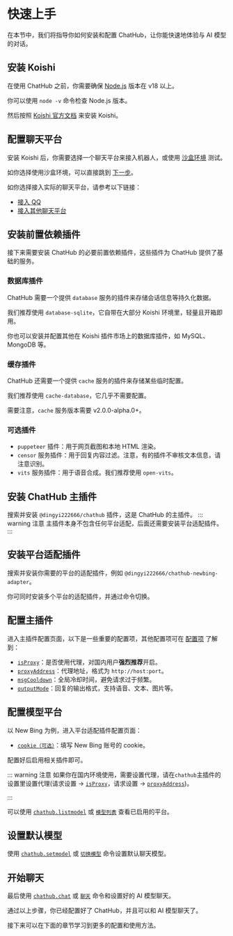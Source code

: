 # 快速上手

在本节中，我们将指导你如何安装和配置 ChatHub，让你能快速地体验与 AI 模型的对话。

## 安装 Koishi

在使用 ChatHub 之前，你需要确保 [Node.js](https://nodejs.org/en) 版本在 v18 以上。

你可以使用 `node -v` 命令检查 Node.js 版本。

然后按照 [Koishi 官方文档](https://koishi.chat/zh-CN/) 来安装 Koishi。

## 配置聊天平台

安装 Koishi 后，你需要选择一个聊天平台来接入机器人，或使用 [沙盒环境](https://koishi.chat/zh-CN/manual/console/sandbox.html) 测试。

如你选择使用沙盒环境，可以直接跳到 [下一步](/guide/getting-started.html#安装前置依赖插件)。

如你选择接入实际的聊天平台，请参考以下链接：

- [接入 QQ](https://forum.koishi.xyz/t/topic/2502/1)
- [接入其他聊天平台](https://koishi.chat/zh-CN/manual/console/adapter.html)

## 安装前置依赖插件

接下来需要安装 ChatHub 的必要前置依赖插件，这些插件为 ChatHub 提供了基础的服务。

### 数据库插件

ChatHub 需要一个提供 `database` 服务的插件来存储会话信息等持久化数据。

我们推荐使用 `database-sqlite`，它自带在大部分 Koishi 环境里，轻量且开箱即用。

你也可以安装并配置其他在 Koishi 插件市场上的数据库插件，如 MySQL、MongoDB 等。

### 缓存插件

ChatHub 还需要一个提供 `cache` 服务的插件来存储某些临时配置。

我们推荐使用 `cache-database`，它几乎不需要配置。

需要注意，`cache` 服务版本需要 v2.0.0-alpha.0+。

### 可选插件

- `puppeteer` 插件：用于网页截图和本地 HTML 渲染。
- `censor` 服务插件：用于回复内容过滤。注意，有的插件不审核文本信息，请注意识别。
- `vits` 服务插件：用于语音合成。我们推荐使用 `open-vits`。

## 安装 ChatHub 主插件

搜索并安装 `@dingyi222666/chathub` 插件，这是 ChatHub 的主插件。
::: warning 注意
主插件本身不包含任何平台适配，后面还需要安装平台适配插件。
:::

## 安装平台适配插件

搜索并安装你需要的平台的适配插件，例如 `@dingyi222666/chathub-newbing-adapter`。

你可同时安装多个平台的适配插件，并通过命令切换。

## 配置主插件

进入主插件配置页面，以下是一些重要的配置项，其他配置项可在 [配置项](/guide/useful-configurations) 了解到：

- [`isProxy`](/guide/useful-configurations#代理设置)：是否使用代理，对国内用户**强烈推荐**开启。
- [`proxyAddress`](/guide/useful-configurations#代理设置)：代理地址，格式为 `http://host:port`。
- [`msgCooldown`](/guide/useful-configurations#回复选项)：全局冷却时间，避免请求过于频繁。
- [`outputMode`](/guide/useful-configurations#回复选项)：回复的输出格式，支持语音、文本、图片等。

## 配置模型平台

以 New Bing 为例，进入平台适配插件配置页面：

- [`cookie（可选）`](/guide/configure-model-platform/bing-chat.html#请求设置)：填写 New Bing 账号的 cookie。

配置好后启用相关插件即可。

::: warning 注意
如果你在国内环境使用，需要设置代理，请在`chathub`主插件的设置里设置代理(请求设置 -> [`isProxy`](/guide/useful-configurations#代理设置)，请求设置 -> [`proxyAddress`](/guide/useful-configurations#代理设置))。

:::

可以使用 [`chathub.listmodel`](/guide/useful-commands#模型列表) 或 [`模型列表`](/guide/useful-commands#模型列表) 查看已启用的平台。

## 设置默认模型

使用 [`chathub.setmodel`](/guide/useful-commands#设置模型) 或 [`切换模型`](/guide/useful-commands#设置模型) 命令设置默认聊天模型。

## 开始聊天

最后使用 [`chathub.chat`](/guide/useful-commands#模型对话) 或 [`聊天`](/guide/useful-commands#模型对话) 命令和设置好的 AI 模型聊天。

通过以上步骤，你已经配置好了 ChatHub，并且可以和 AI 模型聊天了。

接下来可以在下面的章节学习到更多的配置和使用方法。
